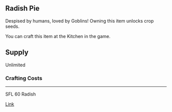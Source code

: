 ## Radish Pie

Despised by humans, loved by Goblins! Owning this item unlocks crop seeds.

You can craft this item at the Kitchen in the game.

## Supply

Unlimited

### Crafting Costs

---

SFL
60 Radish

[Link](https://docs.sunflower-land.com/player-guides/crop-farming#kitchen-recipes)

